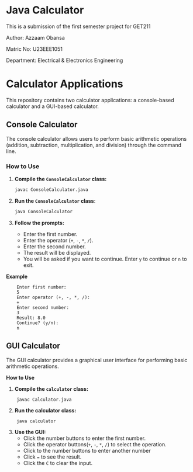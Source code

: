 # Java Calculator

This is a submission of the first semester project for GET211

Author: Azzaam Obansa

Matric No: U23EEE1051

Department: Electrical & Electronics Engineering

# Calculator Applications

This repository contains two calculator applications: a console-based calculator and a GUI-based calculator.

## Console Calculator

The console calculator allows users to perform basic arithmetic operations (addition, subtraction, multiplication, and division) through the command line.

### How to Use

1. **Compile the `ConsoleCalculator` class:**

   ```sh
   javac ConsoleCalculator.java
   ```

2. **Run the `ConsoleCalculator` class**:

   ```sh
   java ConsoleCalculator
   ```

3. **Follow the prompts:**
   - Enter the first number.
   - Enter the operator (`+`, `-`, `*`, `/`).
   - Enter the second number.
   - The result will be displayed.
   - You will be asked if you want to continue. Enter `y` to continue or `n` to exit.

**Example**

```
	Enter first number:
	5
	Enter operator (+, -, *, /):
	+
	Enter second number:
	3
	Result: 8.0
	Continue? (y/n):
	n
```

## GUI Calculator

The GUI calculator provides a graphical user interface for performing basic arithmetic operations.

**How to Use**

1. **Compile the `calculator` class:**

```
	javac Calculator.java
```

2. **Run the calculator class:**

```
	java calculator
```

3. **Use the GUI:**
   - Click the number buttons to enter the first number.
   - Click the operator buttons(`+`, `-`, `*`, `/`) to select the operation.
   - Click to the number buttons to enter another number
   - Click `=` to see the result.
   - Click the `C` to clear the input.
